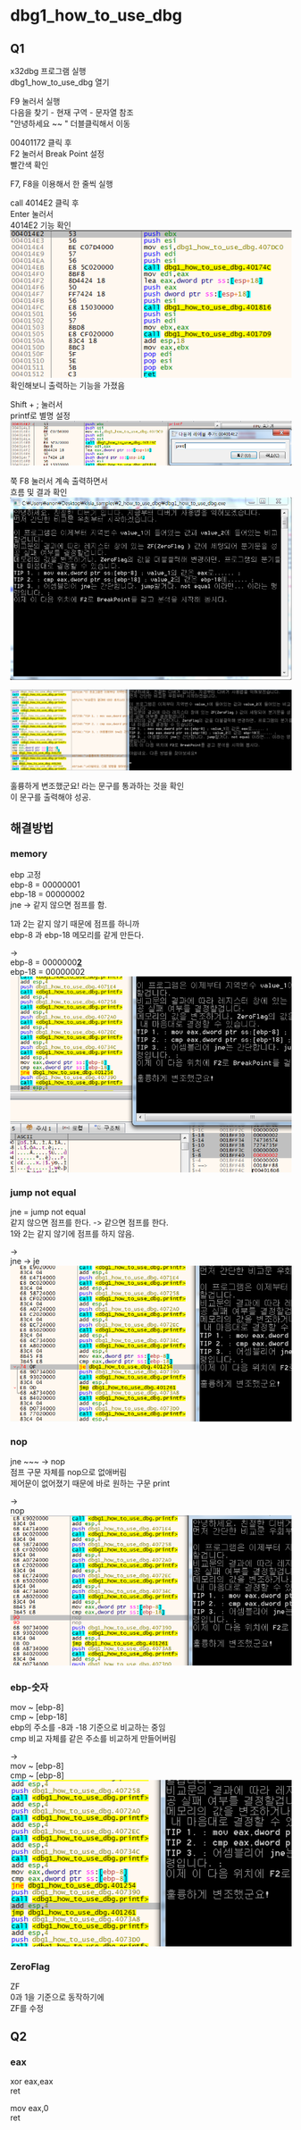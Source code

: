 # dbg1_how_to_use_dbg

## Q1
x32dbg 프로그램 실행   
dbg1_how_to_use_dbg 열기   

F9 눌러서 실행      
다음을 찾기 - 현재 구역 - 문자열 참조   
"안녕하세요 ~~ " 더블클릭해서 이동   

00401172 클릭 후    
F2 눌러서 Break Point 설정   
빨간색 확인   

F7, F8을 이용해서 한 줄씩 실행

call 4014E2 클릭 후   
Enter 눌러서   
4014E2 기능 확인   
![4014E2](4014E2.png)    
확인해보니 출력하는 기능을 가졌음

Shift + ; 눌러서   
printf로 별명 설정   
![printf](printf.png)

쭉 F8 눌러서 계속 출력하면서    
흐름 및 결과 확인   
![screen](screen.png)   

![fail](fail.png)

훌륭하게 변조했군요! 라는 문구를 통과하는 것을 확인   
이 문구를 출력해야 성공.


## 해결방법
### memory
ebp 고정   
ebp-8 = 00000001   
ebp-18 = 00000002   
jne -> 같지 않으면 점프를 함.   

1과 2는 같지 않기 때문에 점프를 하니까   
ebp-8 과 ebp-18 메모리를 같게 만든다.   

->   
ebp-8 = 0000000<U>**2**</U>   
ebp-18 = 00000002   
![memory](memory.png)


### jump not equal
jne = jump not equal   
같지 않으면 점프를 한다. -> 같으면 점프를 한다.   
1와 2는 같지 않기에 점프를 하지 않음.   

->   
jne -> je   
![jne-je](jne-je.png)

### nop
jne ~~~ -> nop   
점프 구문 자체를 nop으로 없애버림   
제어문이 없어졌기 때문에 바로 원하는 구문 print   

->   
nop   
![nop](nop.png)

### ebp-숫자
mov ~ [ebp-8]   
cmp ~ [ebp-18]   
ebp의 주소를 -8과 -18 기준으로 비교하는 중임   
cmp 비교 자체를 같은 주소를 비교하게 만들어버림

->   
mov ~ [ebp-8]   
cmp ~ [ebp-8]   
![8,18](8,18.png)

### ZeroFlag
ZF   
0과 1을 기준으로 동작하기에    
ZF를 수정

## Q2
### eax
xor eax,eax   
ret

mov eax,0   
ret